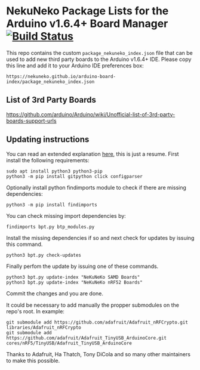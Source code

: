 # NekuNeko Package Lists for the Arduino v1.6.4+ Board Manager [![Build Status](https://travis-ci.org/adafruit/arduino-board-index.svg?branch=gh-pages)](https://travis-ci.org/adafruit/arduino-board-index)

This repo contains the custom `package_nekuneko_index.json` file that can be used to add new
third party boards to the Arduino v1.6.4+ IDE. Please copy this line and add it to your Arduino IDE preferences box:

`https://nekuneko.github.io/arduino-board-index/package_nekuneko_index.json`


## List of 3rd Party Boards

https://github.com/arduino/Arduino/wiki/Unofficial-list-of-3rd-party-boards-support-urls


## Updating instructions

You can read an extended explanation [here](https://learn.adafruit.com/using-board-package-tool-to-update-adafruit-arduino-packages), this is just a resume.
First install the following requirements:

```
sudo apt install python3 python3-pip
python3 -m pip install gitpython click configparser
```
Optionally install python findimports module to check if there are missing dependencies:

`python3 -m pip install findimports`

You can check missing import dependencies by:

`findimports bpt.py btp_modules.py`

Install the missing dependencies if so and next check for updates by issuing this command.

`python3 bpt.py check-updates`

Finally perfom the update by issuing one of these commands.

```
python3 bpt.py update-index "NeKuNeKo SAMD Boards"
python3 bpt.py update-index "NeKuNeKo nRF52 Boards"
```

Commit the changes and you are done.


It could be necessary to add manually the propper submodules on the repo's root. In example:

```
git submodule add https://github.com/adafruit/Adafruit_nRFCrypto.git libraries/Adafruit_nRFCrypto
git submodule add https://github.com/adafruit/Adafruit_TinyUSB_ArduinoCore.git cores/nRF5/TinyUSB/Adafruit_TinyUSB_ArduinoCore
```

Thanks to Adafruit, Ha Thatch, Tony DiCola and so many other maintainers to make this possible.